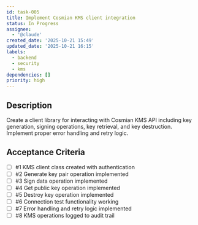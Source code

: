 ```yaml
---
id: task-005
title: Implement Cosmian KMS client integration
status: In Progress
assignee:
  - '@claude'
created_date: '2025-10-21 15:49'
updated_date: '2025-10-21 16:15'
labels:
  - backend
  - security
  - kms
dependencies: []
priority: high
---
```


## Description

<!-- SECTION:DESCRIPTION:BEGIN -->
Create a client library for interacting with Cosmian KMS API including key generation, signing operations, key retrieval, and key destruction. Implement proper error handling and retry logic.
<!-- SECTION:DESCRIPTION:END -->

## Acceptance Criteria
<!-- AC:BEGIN -->
- [ ] #1 KMS client class created with authentication
- [ ] #2 Generate key pair operation implemented
- [ ] #3 Sign data operation implemented
- [ ] #4 Get public key operation implemented
- [ ] #5 Destroy key operation implemented
- [ ] #6 Connection test functionality working
- [ ] #7 Error handling and retry logic implemented
- [ ] #8 KMS operations logged to audit trail
<!-- AC:END -->
